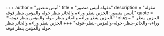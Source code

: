 +++
author = "أنيس منصور"
title = "مقولة أنيس منصور"
description = "مقولة أنيس منصور: الحزين ينظر وراءه والحائر ينظر حوله والمؤمن ينظر فوقه."
quote = '''الحزين ينظر وراءه والحائر ينظر حوله والمؤمن ينظر فوقه.'''
slug = "الحزين-ينظر-وراءه-والحائر-ينظر-حوله-والمؤمن-ينظر-فوقه"
+++
الحزين ينظر وراءه والحائر ينظر حوله والمؤمن ينظر فوقه.
